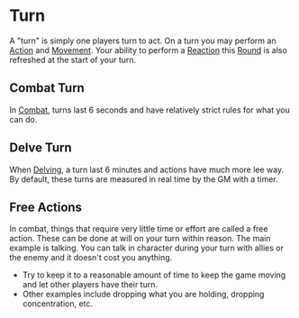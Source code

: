 # Turn

A "turn" is simply one players turn to act. On a turn you may perform an [Action](Action.md) and [Movement](Movement.md). Your ability to perform a [Reaction](Reaction.md) this [Round](Round.md) is also refreshed at the start of your turn.
## Combat Turn
In [Combat](Combat.md), turns last 6 seconds and have relatively strict rules for what you can do.
## Delve Turn
When [Delving](Delving.md), a turn last 6 minutes and actions have much more lee way. By default, these turns are measured in real time by the GM with a timer.
## Free Actions
In combat, things that require very little time or effort are called a free action. These can be done at will on your turn within reason. The main example is talking. You can talk in character during your turn with allies or the enemy and it doesn't cost you anything.
- Try to keep it to a reasonable amount of time to keep the game moving and let other players have their turn.
- Other examples include dropping what you are holding, dropping concentration, etc.